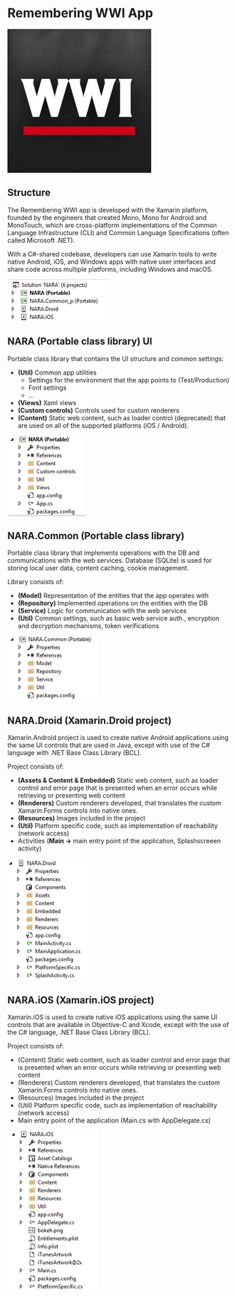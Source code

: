 # Remembering WWI App

![Remembering WWI](/ww1/images/rememberingwwi.png)

## Structure

The Remembering WWI app is developed with the Xamarin platform, founded by the engineers that created Mono, Mono for Android and MonoTouch, which are cross-platform implementations of the Common Language Infrastructure (CLI) and Common Language Specifications (often called Microsoft .NET).

With a C#-shared codebase, developers can use Xamarin tools to write native Android, iOS, and Windows apps with native user interfaces and share code across multiple platforms, including Windows and macOS.

![Structure](/ww1/images/structure.png)

## NARA (Portable class library) UI

Portable class library that contains the UI structure and common settings:
* **(Util)** Common app utilities
	* Settings for the environment that the app points to (Test/Production)
	* Font settings
	* …
* **(Views)** Xaml views
* **(Custom controls)** Controls used for custom renderers
* **(Content)** Static web content, such as loader control (deprecated) that are used on all of the supported platforms (iOS / Android).

![NARA (Portable class library) UI](/ww1/images/naraui.png)

## NARA.Common (Portable class library)

Portable class library that implements operations with the DB and communications with the web services. Database (SQLite) is used for storing local user data, content caching, cookie management.

Library consists of:
* **(Model)** Representation of the entities that the app operates with
* **(Repository)** Implemented operations on the entities with the DB
* **(Service)** Logic for communication with the web services
* **(Util)** Common settings, such as basic web service auth., encryption and decryption mechanisms, token verifications

![NARA.Common (Portable class library)](/ww1/images/naracommon.png)

## NARA.Droid (Xamarin.Droid project)

Xamarin.Android project is used to create native Android applications using the same UI controls that are used in Java, except with use of the C# language with .NET Base Class Library (BCL).

Project consists of:
* **(Assets & Content & Embedded)** Static web content, such as loader control and error page that is presented when an error occurs while retrieving or presenting web content
* **(Renderers)** Custom renderers developed, that translates the custom Xamarin.Forms controls into native ones.
* **(Resources)** Images included in the project
* **(Util)** Platform specific code, such as implementation of reachability (network access)
* Activities (**Main ->** main entry point of the application, Splashscreeen activity)

![NARA.Droid (Xamarin.Droid project)](/ww1/images/naradroid.png)

## NARA.iOS (Xamarin.iOS project)

Xamarin.iOS is used to create native iOS applications using the same UI controls that are available in Objective-C and Xcode, except with the use of the C# language, .NET Base Class Library (BCL).

Project consists of:
* (Content) Static web content, such as loader control and error page that is presented when an error occurs while retrieving or presenting web content
* (Renderers) Custom renderers developed, that translates the custom Xamarin.Forms controls into native ones.
* (Resources) Images included in the project
* (Util) Platform specific code, such as implementation of reachability (network access)
* Main entry point of the application (Main.cs with AppDelegate.cs)

![NARA.iOS (Xamarin.iOS project)](/ww1/images/naraios.png)
